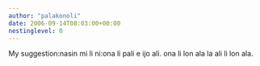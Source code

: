 ```yaml
---
author: "palakonoli"
date: 2006-09-14T08:03:00+00:00
nestinglevel: 0
---
```

My suggestion:nasin mi li ni:ona li pali e ijo ali. ona li lon ala la ali li lon ala.